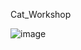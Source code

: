 Cat_Workshop

![image](https://user-images.githubusercontent.com/35606048/172915921-e5f5e06e-6021-4696-b77a-da0fe646b9f7.PNG)
